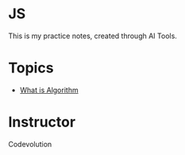 # JS

This is my practice notes, created through AI Tools.


# Topics

- [What is Algorithm](https://github.com/Aakash-Tamboli/All-about-DSA/blob/master/js/01-What-is-Algorithm.md)


# Instructor
Codevolution
